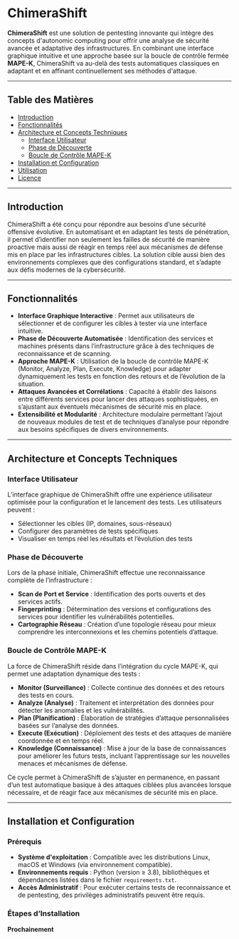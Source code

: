 # ChimeraShift

**ChimeraShift** est une solution de pentesting innovante qui intègre des concepts d'autonomic computing pour offrir une analyse de sécurité avancée et adaptative des infrastructures. En combinant une interface graphique intuitive et une approche basée sur la boucle de contrôle fermée **MAPE-K**, ChimeraShift va au-delà des tests automatiques classiques en adaptant et en affinant continuellement ses méthodes d'attaque.

---

## Table des Matières

- [Introduction](#introduction)
- [Fonctionnalités](#fonctionnalités)
- [Architecture et Concepts Techniques](#architecture-et-concepts-techniques)
  - [Interface Utilisateur](#interface-utilisateur)
  - [Phase de Découverte](#phase-de-découverte)
  - [Boucle de Contrôle MAPE-K](#boucle-de-contrôle-mape-k)
- [Installation et Configuration](#installation-et-configuration)
- [Utilisation](#utilisation)
- [Licence](#licence)

---

## Introduction

ChimeraShift a été conçu pour répondre aux besoins d’une sécurité offensive évolutive. En automatisant et en adaptant les tests de pénétration, il permet d’identifier non seulement les failles de sécurité de manière proactive mais aussi de réagir en temps réel aux mécanismes de défense mis en place par les infrastructures cibles. La solution cible aussi bien des environnements complexes que des configurations standard, et s’adapte aux défis modernes de la cybersécurité.

---

## Fonctionnalités

- **Interface Graphique Interactive** : Permet aux utilisateurs de sélectionner et de configurer les cibles à tester via une interface intuitive.
- **Phase de Découverte Automatisée** : Identification des services et machines présents dans l’infrastructure grâce à des techniques de reconnaissance et de scanning.
- **Approche MAPE-K** : Utilisation de la boucle de contrôle MAPE-K (Monitor, Analyze, Plan, Execute, Knowledge) pour adapter dynamiquement les tests en fonction des retours et de l’évolution de la situation.
- **Attaques Avancées et Corrélations** : Capacité à établir des liaisons entre différents services pour lancer des attaques sophistiquées, en s’ajustant aux éventuels mécanismes de sécurité mis en place.
- **Extensibilité et Modularité** : Architecture modulaire permettant l’ajout de nouveaux modules de test et de techniques d’analyse pour répondre aux besoins spécifiques de divers environnements.

---

## Architecture et Concepts Techniques

### Interface Utilisateur

L’interface graphique de ChimeraShift offre une expérience utilisateur optimisée pour la configuration et le lancement des tests. Les utilisateurs peuvent :
- Sélectionner les cibles (IP, domaines, sous-réseaux)
- Configurer des paramètres de tests spécifiques
- Visualiser en temps réel les résultats et l’évolution des tests

### Phase de Découverte

Lors de la phase initiale, ChimeraShift effectue une reconnaissance complète de l’infrastructure :
- **Scan de Port et Service** : Identification des ports ouverts et des services actifs.
- **Fingerprinting** : Détermination des versions et configurations des services pour identifier les vulnérabilités potentielles.
- **Cartographie Réseau** : Création d’une topologie réseau pour mieux comprendre les interconnexions et les chemins potentiels d’attaque.

### Boucle de Contrôle MAPE-K

La force de ChimeraShift réside dans l’intégration du cycle MAPE-K, qui permet une adaptation dynamique des tests :
- **Monitor (Surveillance)** : Collecte continue des données et des retours des tests en cours.
- **Analyze (Analyse)** : Traitement et interprétation des données pour détecter les anomalies et les vulnérabilités.
- **Plan (Planification)** : Élaboration de stratégies d’attaque personnalisées basées sur l’analyse des données.
- **Execute (Exécution)** : Déploiement des tests et des attaques de manière coordonnée et en temps réel.
- **Knowledge (Connaissance)** : Mise à jour de la base de connaissances pour améliorer les futurs tests, incluant l’apprentissage sur les nouvelles menaces et mécanismes de défense.

Ce cycle permet à ChimeraShift de s’ajuster en permanence, en passant d’un test automatique basique à des attaques ciblées plus avancées lorsque nécessaire, et de réagir face aux mécanismes de sécurité mis en place.

---

## Installation et Configuration

### Prérequis

- **Système d'exploitation** : Compatible avec les distributions Linux, macOS et Windows (via environnement compatible).
- **Environnements requis** : Python (version ≥ 3.8), bibliothèques et dépendances listées dans le fichier `requirements.txt`.
- **Accès Administratif** : Pour exécuter certains tests de reconnaissance et de pentesting, des privilèges administratifs peuvent être requis.

### Étapes d’Installation
**Prochainement**
